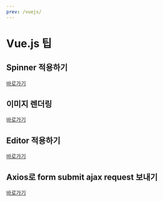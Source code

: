 ```yaml
---
prev: /vuejs/
---
```

# Vue.js 팁

## Spinner 적용하기
[바로가기](/vuejs/general/spinner/)

## 이미지 렌더링
[바로가기](/vuejs/general/imagerender/)

## Editor 적용하기
[바로가기](/vuejs/general/editor/)

## Axios로 form submit ajax request 보내기
[바로가기](/vuejs/general/axios/)
